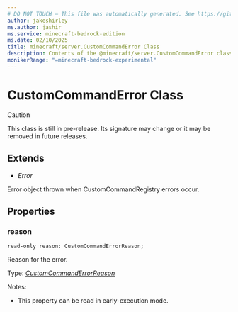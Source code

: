 ```yaml
---
# DO NOT TOUCH — This file was automatically generated. See https://github.com/mojang/minecraftapidocsgenerator to modify descriptions, examples, etc.
author: jakeshirley
ms.author: jashir
ms.service: minecraft-bedrock-edition
ms.date: 02/10/2025
title: minecraft/server.CustomCommandError Class
description: Contents of the @minecraft/server.CustomCommandError class.
monikerRange: "=minecraft-bedrock-experimental"
---
```

# CustomCommandError Class

> [!CAUTION]
> This class is still in pre-release.  Its signature may change or it may be removed in future releases.

## Extends
- *Error*

Error object thrown when CustomCommandRegistry errors occur.

## Properties

### **reason**
`read-only reason: CustomCommandErrorReason;`

Reason for the error.

Type: [*CustomCommandErrorReason*](CustomCommandErrorReason.md)

Notes:
  - This property can be read in early-execution mode.
